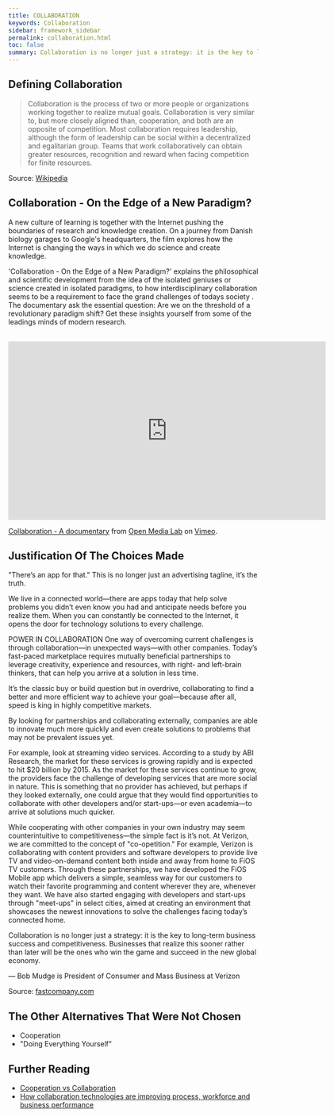 ```yaml
---
title: COLLABORATION
keywords: Collaboration
sidebar: framework_sidebar
permalink: collaboration.html
toc: false
summary: Collaboration is no longer just a strategy: it is the key to long-term business success and competitiveness. Businesses that realize this sooner rather than later will be the ones who win the game and succeed in the new global economy
---
```


## Defining Collaboration
> Collaboration is the process of two or more people or organizations working together to realize mutual goals. Collaboration is very similar to, but more closely aligned than, cooperation, and both are an opposite of competition. Most collaboration requires leadership, although the form of leadership can be social within a decentralized and egalitarian group. Teams that work collaboratively can obtain greater resources, recognition and reward when facing competition for finite resources.

Source: [Wikipedia](https://en.wikipedia.org/wiki/Collaboration)

## Collaboration - On the Edge of a New Paradigm?
A new culture of learning is together with the Internet pushing the boundaries of research and knowledge creation. On a journey from Danish biology garages to Google's headquarters, the film explores how the Internet is changing the ways in which we do science and create knowledge.

'Collaboration - On the Edge of a New Paradigm?' explains the philosophical and scientific development from the idea of the isolated geniuses or science created in isolated paradigms, to how interdisciplinary collaboration seems to be a requirement to face the grand challenges of todays society . The documentary ask the essential question: Are we on the threshold of a revolutionary paradigm shift? Get these insights yourself from some of the leadings minds of modern research.
<br><br>
<iframe src="https://player.vimeo.com/video/119101747?title=0&byline=0&portrait=0" width="640" height="360" frameborder="0" webkitallowfullscreen mozallowfullscreen allowfullscreen></iframe>
<p><a href="https://vimeo.com/119101747">Collaboration - A documentary</a> from <a href="https://vimeo.com/openmedialab">Open Media Lab</a> on <a href="https://vimeo.com">Vimeo</a>.</p>

## Justification Of The Choices Made
"There’s an app for that." This is no longer just an advertising tagline, it’s the truth.

We live in a connected world—there are apps today that help solve problems you didn’t even know you had and anticipate needs before you realize them. When you can constantly be connected to the Internet, it opens the door for technology solutions to every challenge.

POWER IN COLLABORATION
One way of overcoming current challenges is through collaboration—in unexpected ways—with other companies. Today’s fast-paced marketplace requires mutually beneficial partnerships to leverage creativity, experience and resources, with right- and left-brain thinkers, that can help you arrive at a solution in less time.

It’s the classic buy or build question but in overdrive, collaborating to find a better and more efficient way to achieve your goal—because after all, speed is king in highly competitive markets.

By looking for partnerships and collaborating externally, companies are able to innovate much more quickly and even create solutions to problems that may not be prevalent issues yet.

For example, look at streaming video services. According to a study by ABI Research, the market for these services is growing rapidly and is expected to hit $20 billion by 2015. As the market for these services continue to grow, the providers face the challenge of developing services that are more social in nature. This is something that no provider has achieved, but perhaps if they looked externally, one could argue that they would find opportunities to collaborate with other developers and/or start-ups—or even academia—to arrive at solutions much quicker.

While cooperating with other companies in your own industry may seem counterintuitive to competitiveness—the simple fact is it’s not. At Verizon, we are committed to the concept of "co-opetition." For example, Verizon is collaborating with content providers and software developers to provide live TV and video-on-demand content both inside and away from home to FiOS TV customers. Through these partnerships, we have developed the FiOS Mobile app which delivers a simple, seamless way for our customers to watch their favorite programming and content wherever they are, whenever they want. We have also started engaging with developers and start-ups through "meet-ups" in select cities, aimed at creating an environment that showcases the newest innovations to solve the challenges facing today’s connected home.

Collaboration is no longer just a strategy: it is the key to long-term business success and competitiveness. Businesses that realize this sooner rather than later will be the ones who win the game and succeed in the new global economy.

— Bob Mudge is President of Consumer and Mass Business at Verizon

Source: [fastcompany.com](https://www.fastcompany.com/3024246/leadership-now/why-collaboration-is-crucial-to-success)

## The Other Alternatives That Were Not Chosen
* Cooperation
* "Doing Everything Yourself"

## Further Reading
* [Cooperation vs Collaboration](http://cloudhead.headmine.net/post/3279118157/cooperation-vs-collaboration)
* [How collaboration technologies are improving process, workforce and business performance](https://www.accenture.com/us-en/insight-outlook-how-collaboration-technologies-are-improving-process-workforce-business)
